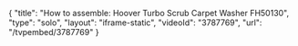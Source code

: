 {
    "title": "How to assemble: Hoover Turbo Scrub Carpet Washer FH50130",
    "type": "solo",
    "layout": "iframe-static",
    "videoId": "3787769",
    "url": "\/tvpembed\/3787769"
}